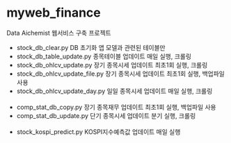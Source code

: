 # myweb_finance
Data Aichemist 웹서비스 구축 프로젝트

- stock_db_clear.py 	          DB 초기화	앱 모델과 관련된 테이블만
- stock_db_table_update.py	    종목테이블 업데이트	매일 실행, 크롤링
- stock_db_ohlcv_update.py	    장기 종목시세 업데이트	최초1회 실행, 크롤링
- stock_db_ohlcv_update_file.py	장기 종목시세 업데이트	최초1회 실행, 백업파일사용
- stock_db_ohlcv_update_day.py	일일 종목시세 업데이트	매일 실행, 크롤링
<br></br>
- comp_stat_db_copy.py	        장기 종목재무 업데이트	최초1회 실행, 백업파일 사용
- comp_stat_db_update.py	      단기 종목시세 업데이트	분기 실행, 크롤링
<br></br>
- stock_kospi_predict.py        KOSPI지수예측값 업데이트 매일 실행
